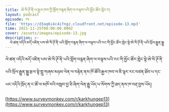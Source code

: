 ```yaml
---
title: ཨེ་སི་ཊོ་ནི་ཡ་རྒྱལ་ཁབ་ཀྱི་གློག་བརྙན་ཞིག་ལ་བལྟས་པའི་མྱོང་ཚོར་གླེང་བ།
layout: podcast
episode: ༡༣
file: 'https://d3aq6i4c4ifngz.cloudfront.net/episode-13.mp3'
time: 2021-11-25T00:00:00.000Z
cover: /assets/images/episode-13.jpg
description: >-
  ལེ་ཚན་འདིའི་མདོ་འཛིན་པས་ཨེ་སི་ཊོ་ནི་ཡའི་གློག་བརྙན་ཞིག་ལ་བལྟས་པའི་རང་གི་མྱོང་ཚོར་གླེང་སྟེ་ཨེ་སི་ཊོ་ནི་ཡའི་སྲོལ་རྒྱུན་སྒྱུ་རྩལ་སྟེ་གླུ་གཞས་མཉམ་ལེན་ལ་བརྟེན་ནས་ཁོ་ཚོའི་རྒྱལ་ཁབ་ལ་ཇི་ལྟར་རང་བཙན་ཐོབ་པ་དང་ཡང་འདིའི་ཁྲོད་ན་ང་ཚོ་ལ་མཁོ་བའི་བསླབ་བྱ་ཅི་ཞིག་ལེན་རྒྱུ་ཡོད་པ་སོགས་ཀྱི་ཐད་ནས་ཁ་བརྡ་བྱས་ཡོད།
---
```


ལེ་ཚན་འདིའི་མདོ་འཛིན་པས་ཨེ་སི་ཊོ་ནི་ཡའི་གློག་བརྙན་ཞིག་ལ་བལྟས་པའི་རང་གི་མྱོང་ཚོར་གླེང་སྟེ་ཨེ་སི་ཊོ་ནི་ཡའི་སྲོལ་རྒྱུན་སྒྱུ་རྩལ་སྟེ་གླུ་གཞས་མཉམ་ལེན་ལ་བརྟེན་ནས་ཁོ་ཚོའི་རྒྱལ་ཁབ་ལ་ཇི་ལྟར་རང་བཙན་ཐོབ་པ་དང་ཡང་འདིའི་ཁྲོད་ན་ང་ཚོ་ལ་མཁོ་བའི་བསླབ་བྱ་ཅི་ཞིག་ལེན་རྒྱུ་ཡོད་པ་སོགས་ཀྱི་ཐད་ནས་ཁ་བརྡ་བྱས་ཡོད།

[https://www.surveymonkey.com/r/karkhungep13](https://www.surveymonkey.com/r/karkhungep13)

